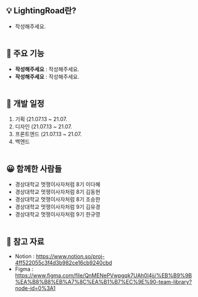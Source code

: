 ## 💡 LightingRoad란?

- 작성해주세요.
  <br><br>

## 📌 주요 기능

- **작성해주세요** : 작성해주세요.
- **작성해주세요** : 작성해주세요.
  <br><br>

## 📆 개발 일정

1. 기획 (21.07.13 ~ 21.07.
2. 디자인 (21.07.13 ~ 21.07.
3. 프론트엔드 (21.07.13 ~ 21.07.
4. 백엔드
   <br><br>

## 😀 함께한 사람들

- 경상대학교 멋쟁이사자처럼 8기 이다혜
- 경상대학교 멋쟁이사자처럼 8기 김동현
- 경상대학교 멋쟁이사자처럼 8기 조승한
- 경상대학교 멋쟁이사자처럼 9기 김유경
- 경상대학교 멋쟁이사자처럼 9기 한규영
  <br><br>

## 📗 참고 자료

- Notion : https://www.notion.so/proj-4ff522055c3f4d3b982ce16cb9240cbd
- Figma : https://www.figma.com/file/QnMENePVwpgqk7UAh0l4jj/%EB%B9%9B%EA%B8%B8%EB%A7%8C%EA%B1%B7%EC%9E%90-team-library?node-id=0%3A1
